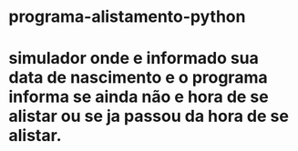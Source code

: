 # programa-alistamento-python
# simulador onde e informado sua data de nascimento e o programa informa se ainda não e hora de se alistar ou se ja passou da hora de se alistar.
